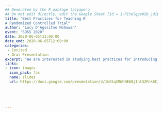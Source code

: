 ```yaml
---
## Generated by the R package lazyapero
## Do not edit directly, edit the Google Sheet [id = 1-PItelqpv0Sb_LdiEDqb8O3D_Roii5nVTL07IRVbRtA]
title: "Best Practices for Teaching R 
A Randomized Controlled Trial"
author: "Lucy D'Agositno McGowan"
event: "SDSS 2020"
date: 2020-06-05T11:00:00
date_end: 2020-06-05T12:00:00
categories:
 - Invited
 - Oral Presentation
excerpt: "We are interested in studying best practices for introducing students in statistics or data science to the programming language R. The “tidyverse” is a suite of R packages created to help with common statistics and data science tasks that follow a consistent philosophy. We have created two sets of online learning modules, one that introduces tidyverse concepts first and then dives into idiosyncrasies of R as a programming language, the second that takes a more traditional approach, first introducing R broadly and then following with an introduction to a particular suite of packages, the tidyverse. We have created a randomized study to examine whether the order certain concepts are introduced impacts whether learning objectives are met and/or how engaged students are with the material. This talk will focus on the mechanics of this study: how it was designed, how we enrolled participants, and how we evaluated outcomes."
links:
- icon: images
  icon_pack: fas
  name: slides
  url: https://docs.google.com/presentation/d/1kOtqXMWhNE6OjInt32PnkBC_j_GfVQ-rJKzFxOn29yM/edit?usp=sharing





---
```

